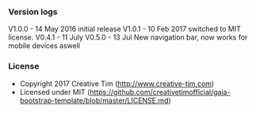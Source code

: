 ### Version logs

V1.0.0 - 14 May 2016 initial release
V1.0.1 - 10 Feb 2017 switched to MIT license.
V0.4.1 - 11 July 
V0.5.0 - 13 Jul New navigation bar, now works for mobile devices aswell


### License

- Copyright 2017 Creative Tim (http://www.creative-tim.com)
- Licensed under MIT (https://github.com/creativetimofficial/gaia-bootstrap-template/blob/master/LICENSE.md)

